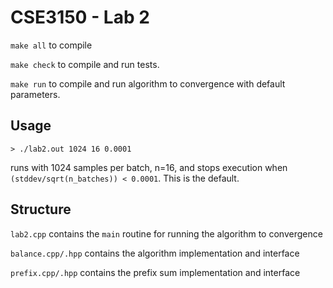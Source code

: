 # CSE3150 - Lab 2

`make all` to compile

`make check` to compile and run tests.

`make run` to compile and run algorithm to convergence with default parameters.

## Usage

`> ./lab2.out 1024 16 0.0001`

runs with 1024 samples per batch, n=16, and stops execution when
`(stddev/sqrt(n_batches)) < 0.0001`. This is the default.

## Structure

`lab2.cpp` contains the `main` routine for running the algorithm to convergence

`balance.cpp/.hpp` contains the algorithm implementation and interface

`prefix.cpp/.hpp` contains the prefix sum implementation and interface
